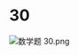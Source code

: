 # 30

<img src="/Users/yangdong/Library/CloudStorage/OneDrive-Personal/Media/Knowledge Base.media/数学题 30.png" alt="数学题 30.png" style="zoom:100%;" />
